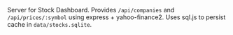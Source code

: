 Server for Stock Dashboard. Provides `/api/companies` and `/api/prices/:symbol` using express + yahoo-finance2. Uses sql.js to persist cache in `data/stocks.sqlite`.
